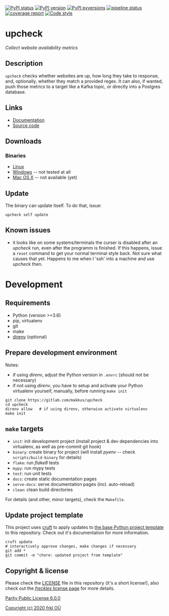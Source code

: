 [![PyPI status](https://img.shields.io/pypi/status/upcheck.svg)](https://pypi.python.org/pypi/upcheck/)
[![PyPI version](https://img.shields.io/pypi/v/upcheck.svg)](https://pypi.python.org/pypi/upcheck/)
[![PyPI pyversions](https://img.shields.io/pypi/pyversions/upcheck.svg)](https://pypi.python.org/pypi/upcheck/)
[![pipeline status](https://gitlab.com/makkus/upcheck/badges/develop/pipeline.svg)](https://gitlab.com/makkus/upcheck/-/commits/develop)
[![coverage report](https://gitlab.com/makkus/upcheck/badges/develop/coverage.svg)](https://gitlab.com/makkus/upcheck/-/commits/develop)
[![Code style](https://img.shields.io/badge/code%20style-black-000000.svg)](https://github.com/ambv/black)

# upcheck

*Collect website availability metrics*

## Description

`upcheck` checks whether websites are up, how long they take to response, and, optionally, whether they match a provided regex. It can also, if wanted, push those metrics to a target like a Kafka topic, or directly into a Postgres database.


## Links

- [Documentation](https://makkus.gitlab.io/upcheck/)
- [Source code](https://gitlab.com/makkus/upcheck)

## Downloads

### Binaries

  - [Linux](https://s3-eu-west-1.amazonaws.com/dev.dl.frkl.io/linux-gnu/upcheck)
  - [Windows](https://s3-eu-west-1.amazonaws.com/dev.dl.frkl.io/windows/upcheck.exe) -- not tested at all
  - [Mac OS X](https://s3-eu-west-1.amazonaws.com/dev.dl.frkl.io/darwin/upcheck) -- not available (yet)

## Update

The binary can update itself. To do that, issue:

    upcheck self update

## Known issues

- it looks like on some systems/terminals the curser is disabled after an *upcheck* run, even after the programm is finished. If this happens, issue a ``reset`` command to get your normal terminal style back. Not sure what causes that yet. Happens to me when I 'ssh' into a machine and use *upcheck* then.

# Development

## Requirements

- Python (version >=3.6)
- pip, virtualenv
- git
- make
- [direnv](https://direnv.net/) (optional)

## Prepare development environment

Notes:

- if using *direnv*, adjust the Python version in ``.envrc`` (should not be necessary)
- if not using *direnv*, you have to setup and activate your Python virtualenv yourself, manually, before running ``make init``

```
git clone https://gitlab.com/makkus/upcheck
cd upcheck
direnv allow   # if using direnv, otherwise activate virtualenv
make init
```

## ``make`` targets

- ``init``: init development project (install project & dev dependencies into virtualenv, as well as pre-commit git hook)
- ``binary``: create binary for project (will install *pyenv* -- check ``scripts/build-binary`` for details)
- ``flake``: run *flake8* tests
- ``mypy``: run mypy tests
- ``test``: run unit tests
- ``docs``: create static documentation pages
- ``serve-docs``: serve documentation pages (incl. auto-reload)
- ``clean``: clean build directories

For details (and other, minor targets), check the ``Makefile``.


## Update project template

This project uses [cruft](https://github.com/timothycrosley/cruft) to apply updates to [the base Python project template](https://gitlab.com/frkl/template-python-project) to this repository. Check out it's documentation for more information.

    cruft update
    # interactively approve changes, make changes if necessary
    git add *
    git commit -m "chore: updated project from template"


## Copyright & license

Please check the [LICENSE](/LICENSE) file in this repository (it's a short license!), also check out the [*freckles* license page](https://freckles.io/license) for more details.

[Parity Public License 6.0.0](https://licensezero.com/licenses/parity)

[Copyright (c) 2020 frkl OÜ](https://frkl.io)
